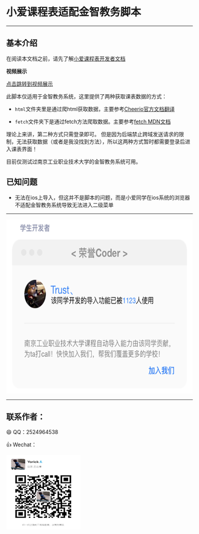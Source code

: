 # 小爱课程表适配金智教务脚本

------------
## 基本介绍

在阅读本文档之前，请先了解[小爱课程表开发者文档](https://open-schedule-prod.ai.xiaomi.com/docs/#/help/)

**视频展示**

[点击跳转到视频展示](https://www.bilibili.com/video/BV1ae4y1Z7RV)

此脚本仅适用于金智教务系统，这里提供了两种获取课表数据的方式：

- `html`文件夹里是通过爬html获取数据，主要参考[Cheerio官方文档翻译](https://juejin.cn/post/6844904135767097352#heading-37)

- `fetch`文件夹下是通过fetch方法爬取数据。主要参考[fetch MDN文档](https://developer.mozilla.org/zh-CN/docs/Web/API/Fetch_API/Using_Fetch)

理论上来讲，第二种方式只需登录即可。 但是因为后端禁止跨域发送请求的限制，无法获取数据（或者是我没找到方法），所以这两种方式暂时都需要登录后进入课表界面！

目前仅测试过南京工业职业技术大学的金智教务系统可用。

## 已知问题

- 无法在ios上导入，但这并不是脚本的问题，而是小爱同学在ios系统的浏览器不适配金智教务系统导致无法进入二级菜单

-------
<img src="/pic/coder.png" width="600" height="470" alt="ME"/>

***

## 联系作者：

:smile: QQ：2524964538
  
:+1: Wechat：

<img src="./pic/wechat.JPG" width="200" height="200" alt="ME"/>